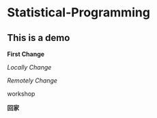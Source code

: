# Statistical-Programming

## This is a demo

**First Change**

*Locally Change*

*Remotely Change*

workshop

**回家**
